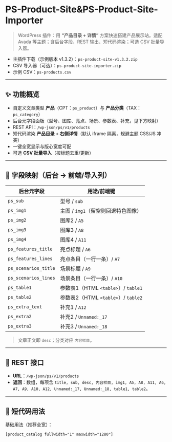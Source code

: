 # PS-Product-Site&PS-Product-Site-Importer


> WordPress 插件：用 **“产品目录 + 详情”** 方案快速搭建产品展示站。适配 Avada 等主题；含后台字段、REST 输出、短代码渲染；可选 CSV 批量导入器。

- 主插件下载（示例版本 v1.3.2）：`ps-product-site-v1.3.2.zip`
- CSV 导入器（可选）：`ps-product-site-importer.zip`
- 示例 CSV：`ps-products.csv`

---

## ✨ 功能概览
- 自定义文章类型 **产品**（CPT：`ps_product`）与 **产品分类**（TAX：`ps_category`）
- 后台元字段面板（型号、图库、亮点、场景、参数表、补充，见下方映射）
- REST API：`/wp-json/ps/v1/products`
- 短代码渲染 **产品目录 + 右侧详情**（默认 iframe 隔离，规避主题 CSS/JS 冲突）
- 一键全宽显示与版心宽度可配
- 可选 **CSV 批量导入**（按标题去重/更新）

---

## 🧩 字段映射（后台 → 前端/导入列）

| 后台元字段 | 用途/前端键 |
|---|---|
| `ps_sub` | 型号 / `sub` |
| `ps_img1` | 主图 / `img1`（留空则回退特色图像） |
| `ps_img2` | 图库2 / `A5` |
| `ps_img3` | 图库3 / `A8` |
| `ps_img4` | 图库4 / `A11` |
| `ps_features_title` | 亮点标题 / `A6` |
| `ps_features_lines` | 亮点条目（一行一条）/ `A7` |
| `ps_scenarios_title` | 场景标题 / `A9` |
| `ps_scenarios_lines` | 场景条目（一行一条）/ `A10` |
| `ps_table1` | 参数表1（HTML `<table>`）/ `table1` |
| `ps_table2` | 参数表2（HTML `<table>`）/ `table2` |
| `ps_extra_text` | 补充1 / `A12` |
| `ps_extra2` | 补充2 / `Unnamed:_17` |
| `ps_extra3` | 补充3 / `Unnamed:_18` |

> 文章正文即 `desc`；分类对应 `内容栏目`。

---

## 🔌 REST 接口
- **URL**：`/wp-json/ps/v1/products`
- **返回**：数组，每项含 `title, sub, desc, 内容栏目, img1, A5, A8, A11, A6, A7, A9, A10, A12, Unnamed:_17, Unnamed:_18, table1, table2`。

---

## 🧱 短代码用法

基础用法（推荐全宽）：
```text
[product_catalog fullwidth="1" maxwidth="1280"]
